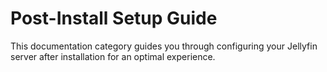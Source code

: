 # Post-Install Setup Guide

This documentation category guides you through configuring your Jellyfin server after installation for an optimal experience.
